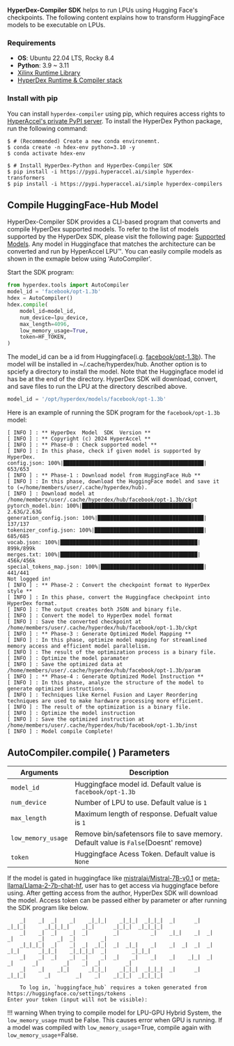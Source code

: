 **HyperDex-Compiler SDK** helps to run LPUs using Hugging Face's checkpoints. The following content explains how to transform HuggingFace models to be executable on LPUs.


### Requirements

* **OS**: Ubuntu 22.04 LTS, Rocky 8.4
* **Python**: 3.9 ~ 3.11
* [Xilinx Runtime Library](./install_xrt.md)
* [HyperDex Runtime & Compiler stack](./install_hyperdex.md)

### Install with pip
You can install `hyperdex-compiler` using pip, which requires access rights to [HyperAccel's private PyPI server](https://pypi.hyperaccel.ai). To install the HyperDex Python package, run the following command:

```shell linenums="1" hl_lines="5 6 7"
$ # (Recommended) Create a new conda environemnt.
$ conda create -n hdex-env python=3.10 -y
$ conda activate hdex-env

$ # Install HyperDex-Python and HyperDex-Compiler SDK
$ pip install -i https://pypi.hyperaccel.ai/simple hyperdex-transformers
$ pip install -i https://pypi.hyperaccel.ai/simple hyperdex-compilers
```

## Compile HuggingFace-Hub Model

HyperDex-Compiler SDK provides a CLI-based program that converts and compile HyperDex supported models. To refer to the list of models supported by the HyperDex SDK, please visit the following page: [Supported Models](./supported_models.md). Any model in Huggingface that matches the architecture can be converted and run by HyperAccel LPU™. You can easily compile models as shown in the exmaple below using 'AutoCompiler'.

Start the SDK program:
```python linenums="1" hl_lines="2"
from hyperdex.tools import AutoCompiler
model_id = 'facebook/opt-1.3b'
hdex = AutoCompiler()
hdex.compile(
    model_id=model_id,
    num_device=lpu_device,
    max_length=4096,
    low_memory_usage=True,
    token=HF_TOKEN,
)
```
The model_id can be a id from Huggingface(i.g. [facebook/opt-1.3b](https://huggingface.co/facebook/opt-1.3b)). The model will be installed in ~/.cache/hyperdex/hub. Another option is to spciefy a directory to install the model. Note that the Huggingface model id has be at the end of the directory. HyperDex SDK will download, convert, and save files to run the LPU at the directory described above.
```python linenums="1"
model_id = '/opt/hyperdex/models/facebook/opt-1.3b'
```

Here is an example of running the SDK program for the `facebook/opt-1.3b` model:
```shell linenums="1"
[ INFO ] : ** HyperDex  Model  SDK  Version **
[ INFO ] : ** Copyright (c) 2024 HyperAccel **
[ INFO ] : ** Phase-0 : Check supported model **
[ INFO ] : In this phase, check if given model is supported by HyperDex.
config.json: 100%|█████████████████████████████████████████████| 653/653
[ INFO ] : ** Phase-1 : Download model from HuggingFace Hub **
[ INFO ] : In this phase, download the HuggingFace model and save it to (=/home/members/user/.cache/hyperdex/hub).
[ INFO ] : Download model at /home/members/user/.cache/hyperdex/hub/facebook/opt-1.3b/ckpt
pytorch_model.bin: 100%|███████████████████████████████████| 2.63G/2.63G
generation_config.json: 100%|██████████████████████████████████| 137/137
tokenizer_config.json: 100%|███████████████████████████████████| 685/685
vocab.json: 100%|████████████████████████████████████████████| 899k/899k
merges.txt: 100%|████████████████████████████████████████████| 456k/456k
special_tokens_map.json: 100%|█████████████████████████████████| 441/441
Not logged in!
[ INFO ] : ** Phase-2 : Convert the checkpoint format to HyperDex style **
[ INFO ] : In this phase, convert the Huggingface checkpoint into HyperDex format.
[ INFO ] : The output creates both JSON and binary file.
[ INFO ] : Convert the model to HyperDex model format
[ INFO ] : Save the converted checkpoint at /home/members/user/.cache/hyperdex/hub/facebook/opt-1.3b/ckpt
[ INFO ] : ** Phase-3 : Generate Optimized Model Mapping **
[ INFO ] : In this phase, optimize model mapping for streamlined memory access and efficient model parallelism.
[ INFO ] : The result of the optimization process is a binary file.
[ INFO ] : Optimize the model paramater
[ INFO ] : Save the optimized data at /home/members/user/.cache/hyperdex/hub/facebook/opt-1.3b/param
[ INFO ] : ** Phase-4 : Generate Optimized Model Instruction **
[ INFO ] : In this phase, analyze the structure of the model to generate optimized instructions.
[ INFO ] : Techniques like Kernel Fusion and Layer Reordering techniques are used to make hardware processing more efficient.
[ INFO ] : The result of the optimization is a binary file.
[ INFO ] : Optimize the model instruction
[ INFO ] : Save the optimized instruction at /home/members/user/.cache/hyperdex/hub/facebook/opt-1.3b/inst
[ INFO ] : Model compile Complete!
```

## AutoCompiler.compile( ) Parameters

| Arguments             | Description                                                                                   |
|-----------------------|-----------------------------------------------------------------------------------------------|
| `model_id`            | Huggingface model id. Default value is `facebook/opt-1.3b`                                    |
| `num_device`          | Number of LPU to use. Default value is `1`                                                    |
| `max_length`          | Maximum length of response. Defualt value is `1`                                              |
| `low_memory_usage`    | Remove bin/safetensors file to save memory. Default value is `False`(Doesnt' remove)          |
| `token`               | Huggingface Acess Token. Default value is `None`                                              |

If the model is gated in huggingface like [mistralai/Mistral-7B-v0.1](https://huggingface.co/mistralai/Mistral-7B-v0.1) or [meta-llama/Llama-2-7b-chat-hf](https://huggingface.co/meta-llama/Llama-2-7b-chat-hf), user has to get access via huggingface before using. After getting access from the author, HyperDex SDK will download the model. Access token can be passed either by parameter or after running the SDK program like below.
```shell linenums="1"
    _|    _|  _|    _|    _|_|_|    _|_|_|  _|_|_|  _|      _|    _|_|_|      _|_|_|_|    _|_|      _|_|_|  _|_|_|_|
    _|    _|  _|    _|  _|        _|          _|    _|_|    _|  _|            _|        _|    _|  _|        _|
    _|_|_|_|  _|    _|  _|  _|_|  _|  _|_|    _|    _|  _|  _|  _|  _|_|      _|_|_|    _|_|_|_|  _|        _|_|_|
    _|    _|  _|    _|  _|    _|  _|    _|    _|    _|    _|_|  _|    _|      _|        _|    _|  _|        _|
    _|    _|    _|_|      _|_|_|    _|_|_|  _|_|_|  _|      _|    _|_|_|      _|        _|    _|    _|_|_|  _|_|_|_|

    To log in, `huggingface_hub` requires a token generated from https://huggingface.co/settings/tokens .
Enter your token (input will not be visible):
```


!!! warning
    When trying to compile model for LPU-GPU Hybrid System, the `low_memory_usage` must be False. This causes error when GPU is running. If a model was compiled with `low_memory_usage`=True, compile again with `low_memory_usage`=False.
